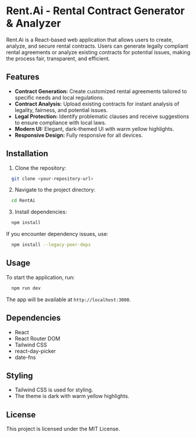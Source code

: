 # Rent.Ai - Rental Contract Generator & Analyzer

Rent.Ai is a React-based web application that allows users to create, analyze, and secure rental contracts. Users can generate legally compliant rental agreements or analyze existing contracts for potential issues, making the process fair, transparent, and efficient.

## Features

- **Contract Generation:** Create customized rental agreements tailored to specific needs and local regulations.
- **Contract Analysis:** Upload existing contracts for instant analysis of legality, fairness, and potential issues.
- **Legal Protection:** Identify problematic clauses and receive suggestions to ensure compliance with local laws.
- **Modern UI:** Elegant, dark-themed UI with warm yellow highlights.
- **Responsive Design:** Fully responsive for all devices.

## Installation

1. Clone the repository:
```bash
  git clone <your-repository-url>
```
2. Navigate to the project directory:
```bash
  cd RentAi
```
3. Install dependencies:
```bash
  npm install
```
If you encounter dependency issues, use:
```bash
  npm install --legacy-peer-deps
```

## Usage

To start the application, run:
```bash
  npm run dev
```
The app will be available at `http://localhost:3000`.



## Dependencies
- React
- React Router DOM
- Tailwind CSS
- react-day-picker
- date-fns

## Styling
- Tailwind CSS is used for styling.
- The theme is dark with warm yellow highlights.

## License
This project is licensed under the MIT License.

